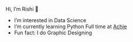 Hi, I’m Rishi 👋
- I’m interested in Data Science
- I’m currently learning Python Full time at [Achie]( https://achiebot.netlify.app/)
- Fun fact: I do Graphic Designing
